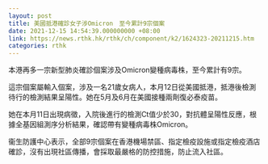 ```yaml
---
layout: post
title: 美國抵港確診女子涉Omicron　至今累計9宗個案
date: 2021-12-15 14:54:39.000000000 +08:00
link: https://news.rthk.hk/rthk/ch/component/k2/1624323-20211215.htm
categories: rthk
---
```


本港再多一宗新型肺炎確診個案涉及Omicron變種病毒株，至今累計有9宗。

這宗個案屬輸入個案，涉及一名21歲女病人，本月12日從美國抵港，抵港後檢測待行的檢測結果呈陽性。她在5月及6月在美國接種兩劑復必泰疫苗。

她在本月11日出現病徵，入院後進行的檢測Ct值少於30，對抗體呈陽性反應，根據全基因組測序分析結果，確認帶有變種病毒株Omicron。

衞生防護中心表示，全部9宗個案在香港機場禁區、指定檢疫設施或指定檢疫酒店確診，沒有出現社區傳播，會採取最嚴格的防控措施，防止流入社區。
